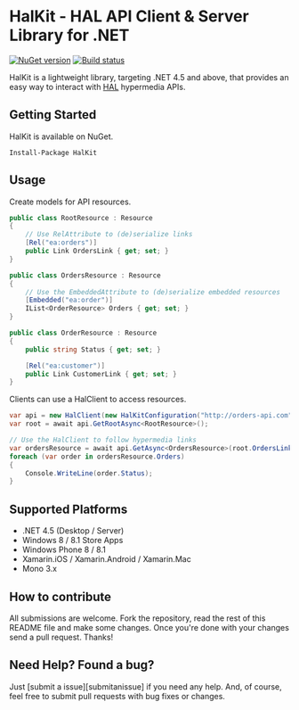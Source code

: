 # HalKit - HAL API Client & Server Library for .NET

[![NuGet version](https://badge.fury.io/nu/halkit.svg)][nuget]
[![Build status](https://ci.appveyor.com/api/projects/status/h9y4iv2ewqama4qw/branch/master?svg=true)][appveyor]

[nuget]: http://www.nuget.org/packages/HalKit
[appveyor]: https://ci.appveyor.com/project/viagogo/halkit/branch/master

HalKit is a lightweight library, targeting .NET 4.5 and above, that provides an easy way to interact with [HAL][hal] hypermedia APIs.

[hal]: http://stateless.co/hal_specification.html


## Getting Started

HalKit is available on NuGet.

```
Install-Package HalKit
```


## Usage

Create models for API resources.

```c#
public class RootResource : Resource
{
    // Use RelAttribute to (de)serialize links
    [Rel("ea:orders")]
    public Link OrdersLink { get; set; }
}

public class OrdersResource : Resource
{
    // Use the EmbeddedAttribute to (de)serialize embedded resources
    [Embedded("ea:order")]
    IList<OrderResource> Orders { get; set; }
}

public class OrderResource : Resource
{
    public string Status { get; set; }

    [Rel("ea:customer")]
    public Link CustomerLink { get; set; }
}
```

Clients can use a HalClient to access resources.

```c#
var api = new HalClient(new HalKitConfiguration("http://orders-api.com"));
var root = await api.GetRootAsync<RootResource>();

// Use the HalClient to follow hypermedia links
var ordersResource = await api.GetAsync<OrdersResource>(root.OrdersLink);
foreach (var order in ordersResource.Orders)
{
    Console.WriteLine(order.Status);
}
```


## Supported Platforms

* .NET 4.5 (Desktop / Server)
* Windows 8 / 8.1 Store Apps
* Windows Phone 8 / 8.1
* Xamarin.iOS / Xamarin.Android / Xamarin.Mac
* Mono 3.x


## How to contribute

All submissions are welcome. Fork the repository, read the rest of this README
file and make some changes. Once you're done with your changes send a pull
request. Thanks!


## Need Help? Found a bug?

Just [submit a issue][submitanissue] if you need any help. And, of course, feel
free to submit pull requests with bug fixes or changes.
